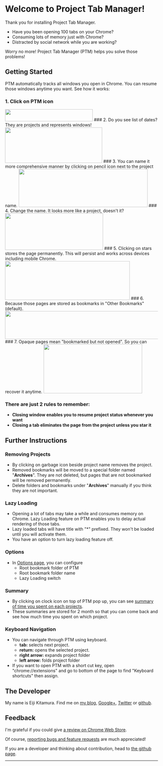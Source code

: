 # Welcome to Project Tab Manager!

Thank you for installing Project Tab Manager.

- Have you been opening 100 tabs on your Chrome?
- Consuming lots of memory just with Chrome?
- Distracted by social network while you are working?

Worry no more! Project Tab Manager (PTM) helps you solve those problems!

## Getting Started
PTM automatically tracks all windows you open in Chrome. You can resume those windows anytime you want. See how it works:

### 1. Click on PTM icon
<img src="https://raw.githubusercontent.com/agektmr/ProjectTabManager/master/assets/readme_0.png" width="289" height="40" />
### 2. Do you see list of dates? They are projects and represents windows!
<img src="https://raw.githubusercontent.com/agektmr/ProjectTabManager/master/assets/readme_1.png" width="320" height="117" />
### 3. You can name it more comprehensive manner by clicking on pencil icon next to the project name.
<img src="https://raw.githubusercontent.com/agektmr/ProjectTabManager/master/assets/readme_2.png" width="425" height="126" />
### 4. Change the name. It looks more like a project, doesn't it?
<img src="https://raw.githubusercontent.com/agektmr/ProjectTabManager/master/assets/readme_3.png" width="323" height="121" />
### 5. Clicking on stars stores the page permanently. This will persist and works across devices including mobile Chrome.
<img src="https://raw.githubusercontent.com/agektmr/ProjectTabManager/master/assets/readme_4.png" width="411" height="128" />
### 6. Because those pages are stored as bookmarks in &quot;Other Bookmarks&quot; (default).
<img src="https://raw.githubusercontent.com/agektmr/ProjectTabManager/master/assets/readme_5.png" width="617" height="92" />
### 7. Opaque pages mean "bookmarked but not opened". So you can recover it anytime.
<img src="https://raw.githubusercontent.com/agektmr/ProjectTabManager/master/assets/readme_6.png" width="325" height="162" />

### There are just 2 rules to remember:
- **Closing window enables you to resume project status whenever you want**
- **Closing a tab eliminates the page from the project unless you star it**

## Further Instructions
### Removing Projects
- By clicking on garbage icon beside project name removes the project.
- Removed bookmarks will be moved to a special folder named "__Archives__". They are not deleted, but pages that are not bookmarked will be removed permanently.
- Delete folders and bookmarks under "__Archives__" manually if you think they are not important.

### Lazy Loading
- Opening a lot of tabs may take a while and consumes memory on Chrome. Lazy Loading feature on PTM enables you to delay actual rendering of those tabs.
- Lazy loaded tabs will have title with "*" prefixed. They won't be loaded until you will activate them.
- You have an option to turn lazy loading feature off.

### Options
- In [Options page](#/options), you can configure
    - Root bookmark folder of PTM
    - Root bookmark folder name
    - Lazy Loading switch

### Summary
- By clicking on clock icon on top of PTM pop up, you can see [summary of time you spent on each projects](#/summary).
- These summaries are stored for 2 month so that you can come back and see how much time you spent on which project.

### Keyboard Navigation

- You can navigate through PTM using keyboard.
    - **tab:** selects next project.
    - **return:** opens the selected project.
    - **right arrow:** expands project folder
    - **left arrow:** folds project folder
- If you want to open PTM with a short cut key, open "chrome://extensions" and go to bottom of the page to find "Keyboard shortcuts" then assign.

## The Developer
My name is Eiji Kitamura. Find me on [my blog](http://blog.agektmr.com), [Google+](http://google.com/+agektmr), [Twitter](http://twitter.com/agektmr) or [github](https://github.com/agektmr).

## Feedback
I'm grateful if you could give [a review on Chrome Web Store](https://chrome.google.com/webstore/support/iapdnheekciiecjijobcglkcgeckpoia).

Of course, [reporting bugs and feature requests](https://chrome.google.com/webstore/detail/project-tab-manager/iapdnheekciiecjijobcglkcgeckpoia/details) are much appreciated!

If you are a developer and thinking about contribution, head to [the github page](https://github.com/agektmr/ProjectTabManager).

----